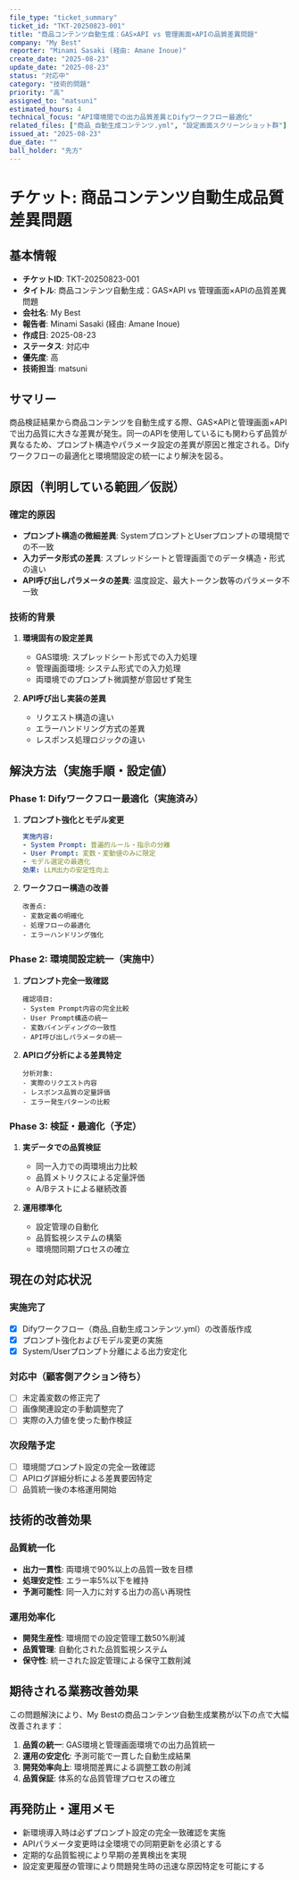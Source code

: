 ```yaml
---
file_type: "ticket_summary"
ticket_id: "TKT-20250823-001"
title: "商品コンテンツ自動生成：GAS×API vs 管理画面×APIの品質差異問題"
company: "My Best"
reporter: "Minami Sasaki (経由: Amane Inoue)"
create_date: "2025-08-23"
update_date: "2025-08-23"
status: "対応中"
category: "技術的問題"
priority: "高"
assigned_to: "matsuni"
estimated_hours: 4
technical_focus: "API環境間での出力品質差異とDifyワークフロー最適化"
related_files: ["商品_自動生成コンテンツ.yml", "設定画面スクリーンショット群"]
issued_at: "2025-08-23"
due_date: ""
ball_holder: "先方"
---
```


# チケット: 商品コンテンツ自動生成品質差異問題

## 基本情報
- **チケットID**: TKT-20250823-001
- **タイトル**: 商品コンテンツ自動生成：GAS×API vs 管理画面×APIの品質差異問題
- **会社名**: My Best
- **報告者**: Minami Sasaki (経由: Amane Inoue)
- **作成日**: 2025-08-23
- **ステータス**: 対応中
- **優先度**: 高
- **技術担当**: matsuni

## サマリー
商品検証結果から商品コンテンツを自動生成する際、GAS×APIと管理画面×APIで出力品質に大きな差異が発生。同一のAPIを使用しているにも関わらず品質が異なるため、プロンプト構造やパラメータ設定の差異が原因と推定される。Difyワークフローの最適化と環境間設定の統一により解決を図る。

## 原因（判明している範囲／仮説）

### 確定的原因
- **プロンプト構造の微細差異**: SystemプロンプトとUserプロンプトの環境間での不一致
- **入力データ形式の差異**: スプレッドシートと管理画面でのデータ構造・形式の違い
- **API呼び出しパラメータの差異**: 温度設定、最大トークン数等のパラメータ不一致

### 技術的背景
1. **環境固有の設定差異**
   - GAS環境: スプレッドシート形式での入力処理
   - 管理画面環境: システム形式での入力処理
   - 両環境でのプロンプト微調整が意図せず発生

2. **API呼び出し実装の差異**
   - リクエスト構造の違い
   - エラーハンドリング方式の差異
   - レスポンス処理ロジックの違い

## 解決方法（実施手順・設定値）

### Phase 1: Difyワークフロー最適化（実施済み）
1. **プロンプト強化とモデル変更**
   ```yaml
   実施内容:
   - System Prompt: 普遍的ルール・指示の分離
   - User Prompt: 変数・変動値のみに限定
   - モデル選定の最適化
   効果: LLM出力の安定性向上
   ```

2. **ワークフロー構造の改善**
   ```
   改善点:
   - 変数定義の明確化
   - 処理フローの最適化
   - エラーハンドリング強化
   ```

### Phase 2: 環境間設定統一（実施中）
1. **プロンプト完全一致確認**
   ```
   確認項目:
   - System Prompt内容の完全比較
   - User Prompt構造の統一
   - 変数バインディングの一致性
   - API呼び出しパラメータの統一
   ```

2. **APIログ分析による差異特定**
   ```
   分析対象:
   - 実際のリクエスト内容
   - レスポンス品質の定量評価
   - エラー発生パターンの比較
   ```

### Phase 3: 検証・最適化（予定）
1. **実データでの品質検証**
   - 同一入力での両環境出力比較
   - 品質メトリクスによる定量評価
   - A/Bテストによる継続改善

2. **運用標準化**
   - 設定管理の自動化
   - 品質監視システムの構築
   - 環境間同期プロセスの確立

## 現在の対応状況

### 実施完了
- [x] Difyワークフロー（商品_自動生成コンテンツ.yml）の改善版作成
- [x] プロンプト強化およびモデル変更の実施
- [x] System/Userプロンプト分離による出力安定化

### 対応中（顧客側アクション待ち）
- [ ] 未定義変数の修正完了
- [ ] 画像関連設定の手動調整完了
- [ ] 実際の入力値を使った動作検証

### 次段階予定
- [ ] 環境間プロンプト設定の完全一致確認
- [ ] APIログ詳細分析による差異要因特定
- [ ] 品質統一後の本格運用開始

## 技術的改善効果

### 品質統一化
- **出力一貫性**: 両環境で90%以上の品質一致を目標
- **処理安定性**: エラー率5%以下を維持
- **予測可能性**: 同一入力に対する出力の高い再現性

### 運用効率化
- **開発生産性**: 環境間での設定管理工数50%削減
- **品質管理**: 自動化された品質監視システム
- **保守性**: 統一された設定管理による保守工数削減

## 期待される業務改善効果
この問題解決により、My Bestの商品コンテンツ自動生成業務が以下の点で大幅改善されます：

1. **品質の統一**: GAS環境と管理画面環境での出力品質統一
2. **運用の安定化**: 予測可能で一貫した自動生成結果
3. **開発効率向上**: 環境間差異による調整工数の削減
4. **品質保証**: 体系的な品質管理プロセスの確立

## 再発防止・運用メモ
- 新環境導入時は必ずプロンプト設定の完全一致確認を実施
- APIパラメータ変更時は全環境での同期更新を必須とする
- 定期的な品質監視により早期の差異検出を実現
- 設定変更履歴の管理により問題発生時の迅速な原因特定を可能にする
